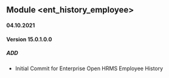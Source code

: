 ## Module <ent_history_employee>

#### 04.10.2021
#### Version 15.0.1.0.0
##### ADD
- Initial Commit for Enterprise Open HRMS Employee History


